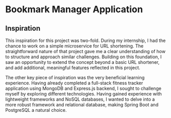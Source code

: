 # Bookmark Manager Application
## Inspiration
This inspiration for this project was two-fold. During my internship, I had the chance to work on a simple microservice for URL shortening. The straightforward nature of that project gave me a clear understanding of how to structure and approach similar challenges. Building on this foundation, I saw an opportunity to extend the concept beyond a basic URL shortener, and add additional, meaningful features reflected in this project.

The other key piece of inspiration was the very beneficial learning experience. Having already completed a full-stack fitness tracker application using MongoDB and Express.js backend, I sought to challenge myself by exploring different technologies. Having gained experience with lightweight frameworks and NoSQL databases, I wanted to delve into a more robust framework and relational database, making Spring Boot and PostgreSQL a natural choice.